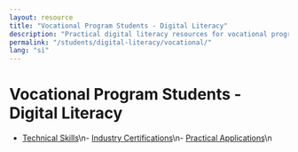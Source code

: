 ```yaml
---
layout: resource
title: "Vocational Program Students - Digital Literacy"
description: "Practical digital literacy resources for vocational program students, focusing on technical skills and industry certifications."
permalink: "/students/digital-literacy/vocational/"
lang: "si"
---
```


# Vocational Program Students - Digital Literacy

- [Technical Skills](/students/digital-literacy/vocational/technical-skills/)\n- [Industry Certifications](/students/digital-literacy/vocational/industry-certifications/)\n- [Practical Applications](/students/digital-literacy/vocational/practical-applications/)\n
